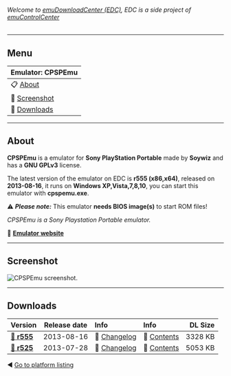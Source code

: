###### Welcome to [emuDownloadCenter (EDC)](https://github.com/PhoenixInteractiveNL/emuDownloadCenter/wiki/), EDC is a side project of [emuControlCenter](https://github.com/PhoenixInteractiveNL/emuControlCenter/wiki/)
***
## Menu
| **Emulator: CPSPEmu** |
|:---------|
| :clipboard: [About](#about) |
| :sunrise: [Screenshot](#screenshot) |
| :floppy_disk: [Downloads](#downloads) |
***
## About
**CPSPEmu** is a emulator for **Sony PlayStation Portable** made by **Soywiz** and has a **GNU GPLv3** license.

The latest version of the emulator on EDC is **r555 (x86,x64)**, released on **2013-08-16**, it runs on **Windows XP,Vista,7,8,10**, you can start this emulator with **cpspemu.exe**.

:warning: _**Please note:**_ This emulator **needs BIOS image(s)** to start ROM files!

_CPSPEmu is a Sony Playstation Portable emulator._

:link: [**Emulator website**](http://pspemu.soywiz.com)
***
## Screenshot
![](https://raw.githubusercontent.com/PhoenixInteractiveNL/emuDownloadCenter/master/hooks/cpspemu/screen.jpg "CPSPEmu screenshot.")
***
## Downloads
| Version  | Release date  | Info       | Info       | DL Size    |
|:---------|:-------------:|:-----------|:-----------|-----------:|
| [:floppy_disk: **r555**](https://github.com/PhoenixInteractiveNL/edc-repo0005/raw/master/cpspemu/r555.7z) | 2013-08-16 | :page_facing_up: [Changelog](https://github.com/PhoenixInteractiveNL/edc-repo0005/blob/master/cpspemu/r555_changelog.txt) | :mag_right: [Contents](https://github.com/PhoenixInteractiveNL/edc-repo0005/blob/master/cpspemu/r555_contents.txt) | 3328 KB |
| [:floppy_disk: **r525**](https://github.com/PhoenixInteractiveNL/edc-repo0005/raw/master/cpspemu/r525.7z) | 2013-07-28 | :page_facing_up: [Changelog](https://github.com/PhoenixInteractiveNL/edc-repo0005/blob/master/cpspemu/r525_changelog.txt) | :mag_right: [Contents](https://github.com/PhoenixInteractiveNL/edc-repo0005/blob/master/cpspemu/r525_contents.txt) | 5053 KB |

:arrow_backward: [Go to platform listing](https://github.com/PhoenixInteractiveNL/emuDownloadCenter/wiki/EDC-Platform-List)
